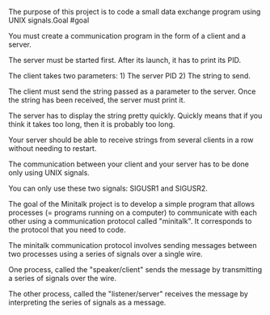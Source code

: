 The purpose of this project is to code a small data exchange program using UNIX signals.Goal
#goal

You must create a communication program in the form of a client and a server.

The server must be started first. After its launch, it has to print its PID.

The client takes two parameters: 1) The server PID 2) The string to send.

The client must send the string passed as a parameter to the server. Once the string has been received, the server must print it.

The server has to display the string pretty quickly. Quickly means that if you think it takes too long, then it is probably too long.

Your server should be able to receive strings from several clients in a row without needing to restart.

The communication between your client and your server has to be done only using UNIX signals.

You can only use these two signals: SIGUSR1 and SIGUSR2.

The goal of the Minitalk project is to develop a simple program that allows processes (= programs running on a computer) to communicate with each other using a communication protocol called "minitalk". It corresponds to the protocol that you need to code.

The minitalk communication protocol involves sending messages between two processes using a series of signals over a single wire. 

One process, called the "speaker/client" sends the message by transmitting a series of signals over the wire. 

The other process, called the "listener/server" receives the message by interpreting the series of signals as a message.
